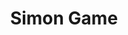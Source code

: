 ---
title: Simon Game
desc: The popular game of memorization, Simon Game, implemented using Javascript.
techs:
    - html
    - css
    - less
    - javascript
    - jquery
    - bootstrap
    - bower
source: https://github.com/cod3rguy/simon-game
demo: http://lab.coderguy.tech/simon-game/
---